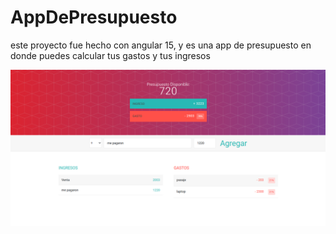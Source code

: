 # AppDePresupuesto

este proyecto fue hecho con angular 15, y es una app de presupuesto en donde puedes calcular tus gastos y tus ingresos

!["imagen"](cap.png)